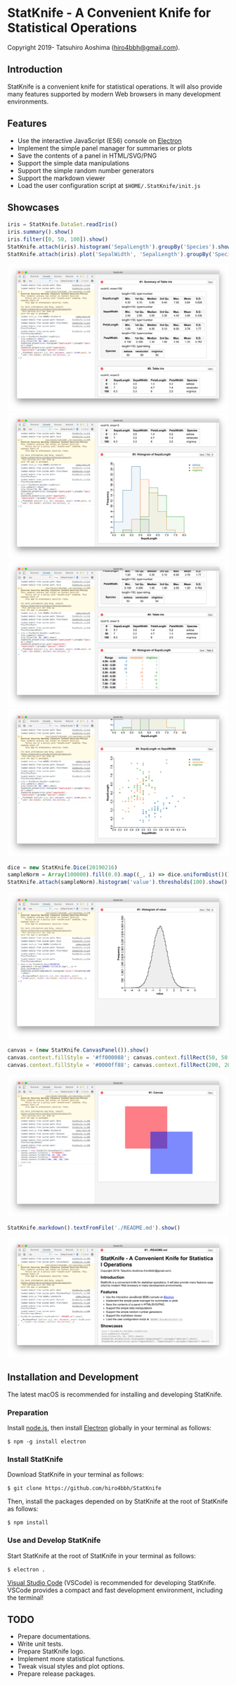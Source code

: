 # StatKnife - A Convenient Knife for Statistical Operations

Copyright 2019- Tatsuhiro Aoshima (hiro4bbh@gmail.com).

## Introduction

StatKnife is a convenient knife for statistical operations.
It will also provide many features supported by modern Web browsers in many development environments.

## Features

- Use the interactive JavaScript (ES6) console on [Electron](https://electronjs.org/)
- Implement the simple panel manager for summaries or plots
- Save the contents of a panel in HTML/SVG/PNG
- Support the simple data manipulations
- Support the simple random number generators
- Support the markdown viewer
- Load the user configuration script at `$HOME/.StatKnife/init.js`

## Showcases

```js
iris = StatKnife.DataSet.readIris()
iris.summary().show()
iris.filter([0, 50, 100]).show()
StatKnife.attach(iris).histogram('SepalLength').groupBy('Species').show()
StatKnife.attach(iris).plot('SepalWidth', 'SepalLength').groupBy('Species').show()
```

![screenshot 1](doc/res/screenshot1.png "screenshot 1")
![screenshot 2](doc/res/screenshot2.png "screenshot 2")
![screenshot 3](doc/res/screenshot3.png "screenshot 3")
![screenshot 4](doc/res/screenshot4.png "screenshot 4")

```js
dice = new StatKnife.Dice(20190216)
sampleNorm = Array(100000).fill(0.0).map((_, i) => dice.uniformDist()())
StatKnife.attach(sampleNorm).histogram('value').thresholds(100).show()
```

![screenshot 5](doc/res/screenshot5.png "screenshot 5")

```js
canvas = (new StatKnife.CanvasPanel()).show()
canvas.context.fillStyle = '#ff000088'; canvas.context.fillRect(50, 50, 250, 250)
canvas.context.fillStyle = '#0000ff88'; canvas.context.fillRect(200, 200, 250, 250)
```

![screenshot 6](doc/res/screenshot6.png "screenshot 6")

```js
StatKnife.markdown().textFromFile('./README.md').show()
```

![screenshot 7](doc/res/screenshot7.png "screenshot 7")

## Installation and Development

The latest macOS is recommended for installing and developing StatKnife.

### Preparation

Install [node.js](https://nodejs.org/), then install [Electron](https://electronjs.org/) globally in your terminal as follows:

```
$ npm -g install electron
```

### Install StatKnife

Download StatKnife in your terminal as follows:

```
$ git clone https://github.com/hiro4bbh/StatKnife
```

Then, install the packages depended on by StatKnife at the root of StatKnife as follows:

```
$ npm install
```

### Use and Develop StatKnife

Start StatKnife at the root of StatKnife in your terminal as follows:

```
$ electron .
```

[Visual Studio Code](https://code.visualstudio.com/) (VSCode) is recommended for developing StatKnife.
VSCode provides a compact and fast development environment, including the terminal!

## TODO

- Prepare documentations.
- Write unit tests.
- Prepare StatKnife logo.
- Implement more statistical functions.
- Tweak visual styles and plot options.
- Prepare release packages.